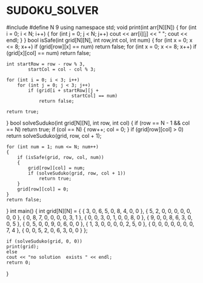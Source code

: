 # SUDOKU_SOLVER
  #include <iostream>
#define N 9
using namespace std;
void print(int arr[N][N])
{
    for (int i = 0; i < N; i++)
    {
        for (int j = 0; j < N; j++)
            cout << arr[i][j] << " ";
        cout << endl;
    }
}
bool isSafe(int grid[N][N], int row,int col, int num)
{
    for (int x = 0; x <= 8; x++)
        if (grid[row][x] == num)
            return false;
    for (int x = 0; x <= 8; x++)
        if (grid[x][col] == num)
            return false;
 
    int startRow = row - row % 3,
            startCol = col - col % 3;
   
    for (int i = 0; i < 3; i++)
        for (int j = 0; j < 3; j++)
            if (grid[i + startRow][j +
                            startCol] == num)
                return false;
 
    return true;
}
bool solveSuduko(int grid[N][N], int row, int col)
{
    if (row == N - 1 && col == N)
        return true;
    if (col == N) {
        row++;
        col = 0;
    }
    if (grid[row][col] > 0)
        return solveSuduko(grid, row, col + 1);
 
    for (int num = 1; num <= N; num++)
    {
        if (isSafe(grid, row, col, num))
        {
            grid[row][col] = num;
            if (solveSuduko(grid, row, col + 1))
                return true;
        }
        grid[row][col] = 0;
    }
    return false;
}
int main()
{
    int grid[N][N] = { { 3, 0, 6, 5, 0, 8, 4, 0, 0 },
                       { 5, 2, 0, 0, 0, 0, 0, 0, 0 },
                       { 0, 8, 7, 0, 0, 0, 0, 3, 1 },
                       { 0, 0, 3, 0, 1, 0, 0, 8, 0 },
                       { 9, 0, 0, 8, 6, 3, 0, 0, 5 },
                       { 0, 5, 0, 0, 9, 0, 6, 0, 0 },
                       { 1, 3, 0, 0, 0, 0, 2, 5, 0 },
                       { 0, 0, 0, 0, 0, 0, 0, 7, 4 },
                       { 0, 0, 5, 2, 0, 6, 3, 0, 0 } };
 
    if (solveSuduko(grid, 0, 0))
    print(grid);
    else
    cout << "no solution  exists " << endl;
    return 0;
}
